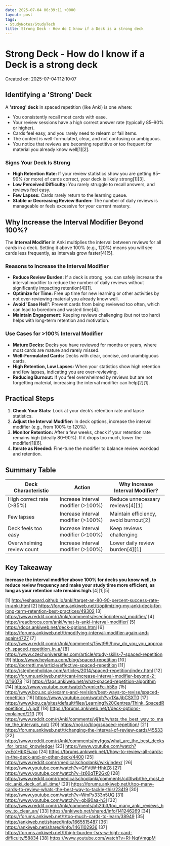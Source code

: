 ```yaml
---
date: 2025-07-04 06:39:11 +0000
layout: post
tags:
- StudyNotes/StudyTech
title: Strong Deck - How do I know if a Deck is a strong deck
---
```


# Strong Deck - How do I know if a Deck is a strong deck
Created on: 2025-07-04T12:10:07

## Identifying a 'Strong' Deck

A **'strong' deck** in spaced repetition (like Anki) is one where:

- You consistently recall most cards with ease.
- Your review sessions have a high correct answer rate (typically 85–90% or higher).
- Cards feel easy, and you rarely need to relearn or fail items.
- The content is well-formulated, clear, and not confusing or ambiguous.
- You notice that reviews are becoming repetitive or too frequent for material you already know well[1][2].

### Signs Your Deck Is Strong

- **High Retention Rate:** If your review statistics show you are getting 85–90% (or more) of cards correct, your deck is likely strong[1][3].
- **Low Perceived Difficulty:** You rarely struggle to recall answers, and reviews feel easy.
- **Few Lapses:** Cards rarely return to the learning queue.
- **Stable or Decreasing Review Burden:** The number of daily reviews is manageable or feels excessive for your current mastery.

## Why Increase the Interval Modifier Beyond 100%?

The **Interval Modifier** in Anki multiplies the interval between reviews for all cards in a deck. Setting it above 100% (e.g., 120%) means you will see cards less frequently, as intervals grow faster[4][5].

### Reasons to Increase the Interval Modifier

- **Reduce Review Burden:** If a deck is strong, you can safely increase the interval modifier to reduce the number of daily reviews without significantly impacting retention[4][1].
- **Optimize for Time:** Free up time for new learning or other activities by not over-reviewing material you already know well.
- **Avoid 'Ease Hell':** Prevent cards from being reviewed too often, which can lead to boredom and wasted time[4].
- **Maintain Engagement:** Keeping reviews challenging (but not too hard) helps with long-term retention and motivation.

### Use Cases for >100% Interval Modifier

- **Mature Decks:** Decks you have reviewed for months or years, where most cards are mature and rarely missed.
- **Well-Formulated Cards:** Decks with clear, concise, and unambiguous cards.
- **High Retention, Low Lapses:** When your statistics show high retention and few lapses, indicating you are over-reviewing.
- **Reducing Burnout:** If you feel overwhelmed by reviews but are not forgetting material, increasing the interval modifier can help[2][1].

## Practical Steps

1. **Check Your Stats:** Look at your deck’s retention rate and lapse statistics.
2. **Adjust the Interval Modifier:** In deck options, increase the interval modifier (e.g., from 100% to 120%).
3. **Monitor Retention:** After a few weeks, check if your retention rate remains high (ideally 80–90%). If it drops too much, lower the modifier[1][6].
4. **Iterate as Needed:** Fine-tune the modifier to balance review workload and retention.

## Summary Table

| Deck Characteristic         | Action                                  | Why Increase Interval Modifier?         |
|----------------------------|------------------------------------------|-----------------------------------------|
| High correct rate (>85%)   | Increase interval modifier (>100%)       | Reduce unnecessary reviews[4][1]       |
| Few lapses                 | Increase interval modifier (>100%)       | Maintain efficiency, avoid burnout[2]  |
| Deck feels too easy        | Increase interval modifier (>100%)       | Keep reviews challenging                |
| Overwhelming review count  | Increase interval modifier (>100%)       | Lower daily review burden[4][1]        |

## Key Takeaway

**Increase the interval modifier above 100% for decks you know well, to reduce review frequency and make your study time more efficient, as long as your retention rate remains high.**[4][1][5]

[1] http://eshapard.github.io/anki/target-an-80-90-percent-success-rate-in-anki.html
[2] https://forums.ankiweb.net/t/optimizing-my-anki-deck-for-long-term-retention-best-practices/49302
[3] https://www.reddit.com/r/Anki/comments/esec5o/interval_modifier/
[4] https://readbroca.com/anki/what-is-anki-interval-modifier/
[5] https://docs.ankiweb.net/deck-options.html
[6] https://forums.ankiweb.net/t/modifying-interval-modifier-again-and-again/4727
[7] https://www.reddit.com/r/Anki/comments/15wt99l/how_do_you_you_approach_spaced_repetition_in_a/
[8] https://www.czechuniversities.com/article/study-skills-7-spaced-repetition
[9] https://www.heylama.com/blog/spaced-repetition
[10] https://borretti.me/article/effective-spaced-repetition
[11] https://stephenholiday.com/articles/2014/spaced-repetition/index.html
[12] https://forums.ankiweb.net/t/cant-increase-interval-modifier-beyond-2-0/16078
[13] https://faqs.ankiweb.net/what-spaced-repetition-algorithm
[14] https://www.youtube.com/watch?v=mlcrFc-h58o
[15] https://www.bcu.ac.uk/exams-and-revision/best-ways-to-revise/spaced-repetition
[16] https://www.youtube.com/watch?v=1XaJjbCSXT0
[17] https://www.kpu.ca/sites/default/files/Learning%20Centres/Think_SpacedRepetition_LA.pdf
[18] https://forums.ankiweb.net/t/deck-options-explained/213
[19] https://www.reddit.com/r/Anki/comments/vij1rp/whats_the_best_way_to_make_the_intervals_not/
[20] https://noji.io/blog/spaced-repetition/
[21] https://forums.ankiweb.net/t/changing-the-interval-of-review-cards/45533
[22] https://www.reddit.com/r/Anki/comments/myfggs/what_are_the_best_decks_for_broad_knowledge/
[23] https://www.youtube.com/watch?v=Eo1HbXEiJxo
[24] https://forums.ankiweb.net/t/how-to-review-all-cards-in-the-deck-and-or-other-deck/4400
[25] https://www.reddit.com/r/medicalschoolanki/wiki/index/
[26] https://www.youtube.com/watch?v=QFVtW-HhkZ8
[27] https://www.youtube.com/watch?v=lz60qTP2Gx0
[28] https://www.reddit.com/r/medicalschoolanki/comments/cd3lwb/the_most_epic_anki_deck_of_all_time/
[29] https://forums.ankiweb.net/t/too-many-cards-to-review-whats-the-best-way-to-tackle-this/23419
[30] https://www.youtube.com/watch?v=WmPx333n5UQ
[31] https://www.youtube.com/watch?v=gbi90aa-h3I
[32] https://www.reddit.com/r/Anki/comments/oh2tb3/too_many_anki_reviews_how_to_clear_an/
[33] https://ankiweb.net/shared/info/141246269
[34] https://forums.ankiweb.net/t/too-much-cards-to-learn/38949
[35] https://ankiweb.net/shared/info/1665515487
[36] https://ankiweb.net/shared/info/1461102936
[37] https://forums.ankiweb.net/t/high-burden-fsrs-w-high-card-difficulty/58834
[38] https://www.youtube.com/watch?v=RI-NqtVmgpM